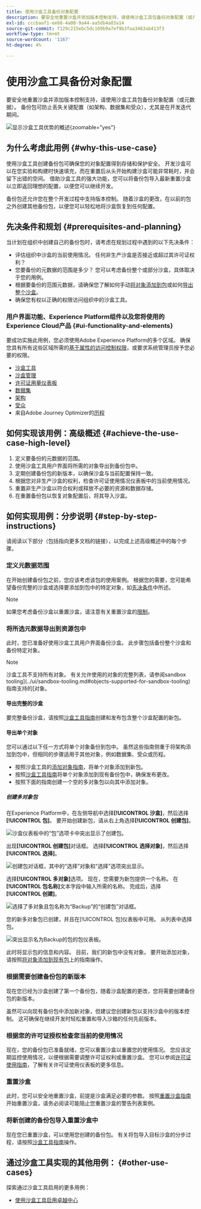 ```yaml
---
title: 使用沙盒工具备份对象配置
description: 要安全地重置沙盒并添加版本控制支持，请使用沙盒工具包备份对象配置（或元数据）。 备份包可防止丢失关键配置（如架构、数据集和受众），尤其是在开发迭代期间。
exl-id: cccbaaf1-ee68-4a00-9a44-aa5db4a83a14
source-git-commit: f129c215ebc5dc169b9a7ef9b3faa3463ab413f3
workflow-type: tm+mt
source-wordcount: '1167'
ht-degree: 4%

---
```


# 使用沙盒工具备份对象配置

要安全地重置沙盒并添加版本控制支持，请使用沙盒工具包备份对象配置（或元数据）。 备份包可防止丢失关键配置（如架构、数据集和受众），尤其是在开发迭代期间。

![显示沙盒工具优势的概述](../images/use-cases/tooling-overview.png){zoomable="yes"}

## 为什么考虑此用例 {#why-this-use-case}

使用沙盒工具创建备份包可确保您的对象配置得到存储和保护安全。 开发沙盒可以在您实验和构建时快速填充，而在重置后从头开始构建沙盒可能非常耗时，并会留下出错的空间。 借助沙盒工具的强大功能，您可以将备份包导入最新重置沙盒以立即返回理想的配置，以便您可以继续开发。

备份包还允许您在整个开发过程中支持版本控制。 随着沙盒的更改，在以前的包之外创建其他备份包，以便您可以轻松地将沙盒恢复到任何配置。

## 先决条件和规划 {#prerequisites-and-planning}

当计划在组织中创建自己的备份包时，请考虑在规划过程中遇到的以下先决条件：

- 评估组织中沙盒的当前使用情况。 任何非生产沙盒是否接近或超过其许可证权利？
- 您要备份的元数据的范围是多少？ 您可以考虑备份整个或部分沙盒，具体取决于您的用例。
- 根据要备份的范围元数据，请确保您了解如何手动[将对象添加到包](../ui/sandbox-tooling.md#add-object-to-a-new-package)或如何[导出整个沙盒](../ui/sandbox-tooling.md#export-an-entire-sandbox)。
- 确保您有权以正确的权限访问组织中的沙盒工具。

### 用户界面功能、Experience Platform组件以及您将使用的Experience Cloud产品 {#ui-functionality-and-elements}

要成功实施此用例，您必须使用Adobe Experience Platform的多个区域。 确保您具有所有这些区域所需的[基于属性的访问控制权限](../../access-control/abac/overview.md)，或要求系统管理员授予您必要的权限。

- [沙盒工具](../ui/sandbox-tooling.md)
- [沙盒管理](../ui/user-guide.md)
- [许可证用量仪表板](../../landing/license-usage-and-guardrails/license-usage-dashboard.md)
- [数据集](../../catalog/datasets/overview.md)
- [架构](../../xdm//home.md)
- [受众](../../segmentation/home.md)
- 来自Adobe Journey Optimizer的[历程](https://experienceleague.adobe.com/en/docs/journey-optimizer/using/orchestrate-journeys/journey)

## 如何实现该用例：高级概述 {#achieve-the-use-case-high-level}

1. 定义要备份的元数据的范围。
2. 使用沙盒工具用户界面将所需的对象导出到备份包中。
3. 定期创建备份包的新版本，以确保沙盒与当前配置保持一致。
4. 根据您对非生产沙盒的权利，检查许可证使用情况仪表板中的当前使用情况。
5. 重置非生产沙盒以符合权利或释放不必要的资源和数据存储。
6. 在重置备份包以恢复对象配置后，将其导入沙盒。

## 如何实现用例：分步说明 {#step-by-step-instructions}

请阅读以下部分（包括指向更多文档的链接），以完成上述高级概述中的每个步骤。

### 定义元数据范围

在开始创建备份包之前，您应该考虑该包的使用案例。 根据您的需要，您可能希望备份完整的沙盒或选择要添加到包中的特定对象，如[先决条件](#prerequisites-and-planning)中所述。

>[!NOTE]
>
> 如果您考虑备份沙盒以重置沙盒，请注意有关重置沙盒的[限制](../ui/user-guide.md#reset-a-sandbox)。

### 将所选元数据导出到资源包中

此时，您已准备好使用沙盒工具用户界面备份沙盒。 此步骤包括备份整个沙盒和备份特定对象。

>[!NOTE]
>
> 沙盒工具不支持所有对象。 有关允许使用的对象的完整列表，请参阅sandbox tooling](../ui/sandbox-tooling.md#objects-supported-for-sandbox-tooling)指南支持的[对象。

#### 导出完整的沙盒

要完整备份沙盒，请按照[沙盒工具指南](../ui/sandbox-tooling.md#export-an-entire-sandbox)创建和发布包含整个沙盒配置的新包。

#### 导出单个对象

您可以通过以下任一方式将单个对象备份到包中。 虽然这些指南侧重于将架构添加到包中，但相同的步骤适用于其他对象，例如数据集、受众或历程。

- 按照沙盒工具的[添加对象指南](../ui/sandbox-tooling.md#add-object-to-a-new-package)，将单个对象添加到新包。
- 按照[沙盒工具指南](../ui/sandbox-tooling.md#add-an-object-to-an-existing-package-and-publish)将单个对象添加到现有备份包中，确保发布更改。
- 按照下面的指南创建一个空的多对象包以向其中添加对象。

##### 创建多对象包

在Experience Platform中，在左侧导航中选择&#x200B;**[!UICONTROL 沙盒]**，然后选择&#x200B;**[!UICONTROL 包]**。 要开始创建新包，请从右上角选择&#x200B;**[!UICONTROL 创建包]**。

![沙盒仪表板中的“包”选项卡中突出显示了创建包。](../images/use-cases/create-package.png)

出现&#x200B;**[!UICONTROL 创建包]**&#x200B;对话框。 选择&#x200B;**[!UICONTROL 选择对象]**，然后选择&#x200B;**[!UICONTROL 选择]**。

![创建包对话框，其中的“选择”对象和“选择”选项突出显示。](../images/use-cases/create-package-select-objects.png)

选择&#x200B;**[!UICONTROL 多对象]**&#x200B;选项。 现在，您需要为新包提供一个名称。 在&#x200B;**[!UICONTROL 包名称]**&#x200B;文本字段中输入所需的名称。 完成后，选择&#x200B;**[!UICONTROL 创建]**。

![选择了多对象且包名称为“Backup”的“创建包”对话框。](../images/use-cases/name-multi-object.png)

您的新多对象包已创建，并且在[!UICONTROL 包]仪表板中可用。 从列表中选择包。

![突出显示名为Backup的包的包仪表板。](../images/use-cases/package-created.png)

此时将显示包的信息和内容。 目前，我们的新包中没有对象。 要开始添加对象，请按照[将对象添加到现有包](../ui/sandbox-tooling.md#add-object-to-a-new-package)上的指南操作。

### 根据需要创建备份包的新版本

现在您已经为沙盒创建了第一个备份包，随着沙盒配置的更改，您将需要创建备份包的新版本。

虽然可以向现有备份包中添加新对象，但建议您创建新包以支持沙盒中的版本控制。 这可确保在继续开发时轻松重置和导入沙箱的任何先前版本。

### 根据您的许可证授权检查您当前的使用情况

现在，您的备份包已准备就绪，您可以重置沙盒以重置您的使用情况。 您应该定期监控使用情况，以便根据需要调整许可证权利或重置沙盒。 您可以参阅[许可证使用指南](../../dashboards/guides/license-usage.md)，了解有关许可证使用仪表板的更多信息。

### 重置沙盒

此时，您可以安全地重置沙盒，前提是沙盒满足必要的参数。 按照[重置沙盒指南](../ui/user-guide.md#reset-a-sandbox)开始重置沙盒，请务必阅读可能阻止您重置沙盒的警告列表案例。

### 将新创建的备份包导入重置沙盒中

现在您已重置沙盒，可以使用您创建的备份包。 有关将包导入目标沙盒的分步过程，请按照[沙盒工具指南](../ui/sandbox-tooling.md#import-a-package-to-a-target-sandbox)操作。

## 通过沙盒工具实现的其他用例： {#other-use-cases}

探索通过沙盒工具启用的更多用例：

- [使用沙盒工具启用卓越中心](./center-of-excellence.md)
